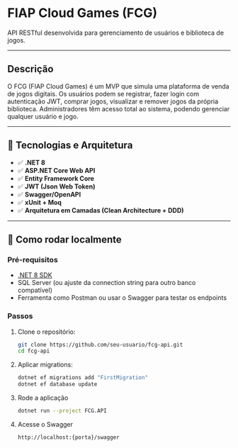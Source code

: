 # FIAP Cloud Games (FCG)

API RESTful desenvolvida para gerenciamento de usuários e biblioteca de jogos.

---

## Descrição

O FCG (FIAP Cloud Games) é um MVP que simula uma plataforma de venda de jogos digitais. 
Os usuários podem se registrar, fazer login com autenticação JWT, comprar jogos, visualizar e remover jogos da própria biblioteca. Administradores têm acesso total ao sistema, podendo gerenciar qualquer usuário e jogo.

---

## 🧱 Tecnologias e Arquitetura

- ✅ **.NET 8**
- ✅ **ASP.NET Core Web API**
- ✅ **Entity Framework Core**
- ✅ **JWT (Json Web Token)**
- ✅ **Swagger/OpenAPI**
- ✅ **xUnit + Moq**
- ✅ **Arquitetura em Camadas (Clean Architecture + DDD)**

---

## 🚀 Como rodar localmente

### Pré-requisitos

- [.NET 8 SDK](https://dotnet.microsoft.com/en-us/download/dotnet/8.0)
- SQL Server (ou ajuste da connection string para outro banco compatível)
- Ferramenta como Postman ou usar o Swagger para testar os endpoints

### Passos

1. Clone o repositório:

   ```bash
   git clone https://github.com/seu-usuario/fcg-api.git
   cd fcg-api
   
2. Aplicar migrations:
   ```bash
   dotnet ef migrations add "FirstMigration"
   dotnet ef database update
   
3. Rode a aplicação
   ```bash
   dotnet run --project FCG.API
4. Acesse o Swagger
   ```bash
   http://localhost:{porta}/swagger
